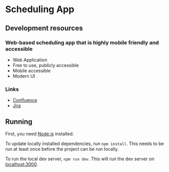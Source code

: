 # Scheduling App

## Development resources

### Web-based scheduling app that is highly mobile friendly and accessible

- Web Application
- Free to use, publicly accessible
- Mobile accessible
- Modern UI

### Links

- [Confluence](https://schedule-planner-capstone.atlassian.net/l/cp/Aw0TPPu3)
- [Jira](https://schedule-planner-capstone.atlassian.net/jira/software/projects/TIME/boards/2)

## Running

First, you need [Node.js](https://nodejs.org/en/download/) installed.

To update locally installed dependencies, run `npm install`. This needs to be run at least once
before the project can be run locally.

To run the local dev server, `npm run dev`. This will run the dev server on [localhost:3000](http://localhost:3000/).

